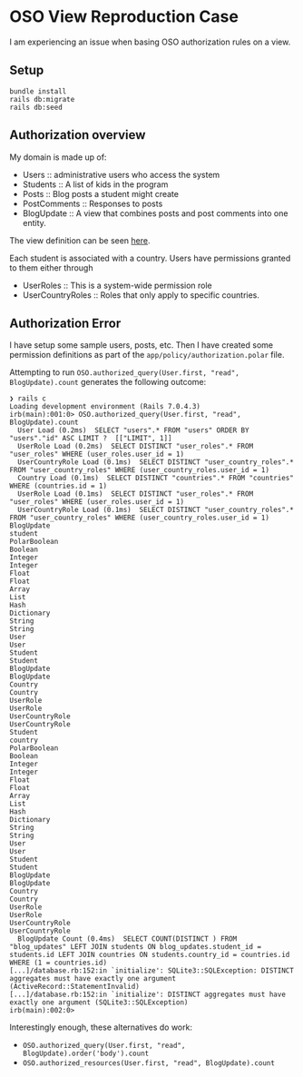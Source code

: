 # OSO View Reproduction Case

I am experiencing an issue when basing OSO authorization rules on a view.

## Setup

```shell
bundle install
rails db:migrate
rails db:seed
```

## Authorization overview

My domain is made up of:

- Users :: administrative users who access the system
- Students :: A list of kids in the program
- Posts :: Blog posts a student might create
- PostComments :: Responses to posts
- BlogUpdate :: A view that combines posts and post comments into one entity.

The view definition can be seen [here](./db/migration/20230626235418_create_blog_update_view.rb).

Each student is associated with a country. Users have permissions granted to them either through

- UserRoles :: This is a system-wide permission role
- UserCountryRoles :: Roles that only apply to specific countries.

## Authorization Error

I have setup some sample users, posts, etc. Then I have created some permission definitions as part of the `app/policy/authorization.polar` file.

Attempting to run `OSO.authorized_query(User.first, "read", BlogUpdate).count` generates the following outcome:

```shell
❯ rails c
Loading development environment (Rails 7.0.4.3)
irb(main):001:0> OSO.authorized_query(User.first, "read", BlogUpdate).count
  User Load (0.2ms)  SELECT "users".* FROM "users" ORDER BY "users"."id" ASC LIMIT ?  [["LIMIT", 1]]
  UserRole Load (0.2ms)  SELECT DISTINCT "user_roles".* FROM "user_roles" WHERE (user_roles.user_id = 1)
  UserCountryRole Load (0.1ms)  SELECT DISTINCT "user_country_roles".* FROM "user_country_roles" WHERE (user_country_roles.user_id = 1)
  Country Load (0.1ms)  SELECT DISTINCT "countries".* FROM "countries" WHERE (countries.id = 1)
  UserRole Load (0.1ms)  SELECT DISTINCT "user_roles".* FROM "user_roles" WHERE (user_roles.user_id = 1)
  UserCountryRole Load (0.1ms)  SELECT DISTINCT "user_country_roles".* FROM "user_country_roles" WHERE (user_country_roles.user_id = 1)
BlogUpdate
student
PolarBoolean
Boolean
Integer
Integer
Float
Float
Array
List
Hash
Dictionary
String
String
User
User
Student
Student
BlogUpdate
BlogUpdate
Country
Country
UserRole
UserRole
UserCountryRole
UserCountryRole
Student
country
PolarBoolean
Boolean
Integer
Integer
Float
Float
Array
List
Hash
Dictionary
String
String
User
User
Student
Student
BlogUpdate
BlogUpdate
Country
Country
UserRole
UserRole
UserCountryRole
UserCountryRole
  BlogUpdate Count (0.4ms)  SELECT COUNT(DISTINCT ) FROM "blog_updates" LEFT JOIN students ON blog_updates.student_id = students.id LEFT JOIN countries ON students.country_id = countries.id WHERE (1 = countries.id)
[...]/database.rb:152:in `initialize': SQLite3::SQLException: DISTINCT aggregates must have exactly one argument (ActiveRecord::StatementInvalid)
[...]/database.rb:152:in `initialize': DISTINCT aggregates must have exactly one argument (SQLite3::SQLException)
irb(main):002:0>
```

Interestingly enough, these alternatives do work:

- `OSO.authorized_query(User.first, "read", BlogUpdate).order('body').count`
- `OSO.authorized_resources(User.first, "read", BlogUpdate).count`
